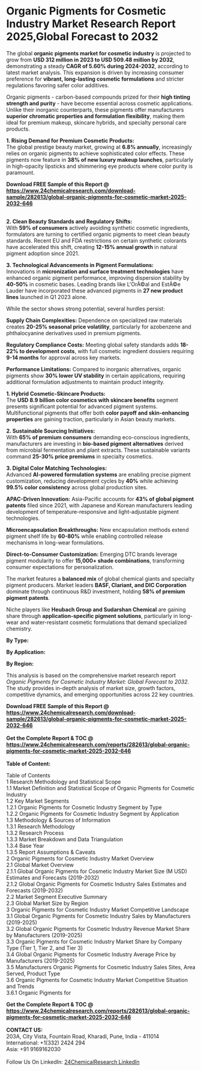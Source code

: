 <h1>Organic Pigments for Cosmetic Industry Market Research Report 2025,Global Forecast to 2032</h1><p>The global <strong>organic pigments market for cosmetic industry</strong> is projected to grow from <strong>USD 312 million in 2023 to USD 509.48 million by 2032</strong>, demonstrating a steady <strong>CAGR of 5.60% during 2024-2032</strong>, according to latest market analysis. This expansion is driven by increasing consumer preference for <strong>vibrant, long-lasting cosmetic formulations</strong> and stricter regulations favoring safer color additives.</p><p>Organic pigments - carbon-based compounds prized for their <strong>high tinting strength and purity</strong> - have become essential across cosmetic applications. Unlike their inorganic counterparts, these pigments offer manufacturers <strong>superior chromatic properties and formulation flexibility</strong>, making them ideal for premium makeup, skincare hybrids, and specialty personal care products.</p><p><strong>1. Rising Demand for Premium Cosmetic Products:</strong><br>
The global prestige beauty market, growing at <strong>6.8% annually</strong>, increasingly relies on organic pigments to achieve sophisticated color effects. These pigments now feature in <strong>38% of new luxury makeup launches</strong>, particularly in high-opacity lipsticks and shimmering eye products where color purity is paramount.</p><div><b>Download FREE Sample of this Report @ 
            <a href="https://www.24chemicalresearch.com/download-sample/282613/global-organic-pigments-for-cosmetic-market-2025-2032-646">
            https://www.24chemicalresearch.com/download-sample/282613/global-organic-pigments-for-cosmetic-market-2025-2032-646</a></b></div><br><p><strong>2. Clean Beauty Standards and Regulatory Shifts:</strong><br>
With <strong>59% of consumers</strong> actively avoiding synthetic cosmetic ingredients, formulators are turning to certified organic pigments to meet clean beauty standards. Recent EU and FDA restrictions on certain synthetic colorants have accelerated this shift, creating <strong>12-15% annual growth</strong> in natural pigment adoption since 2021.</p><p><strong>3. Technological Advancements in Pigment Formulations:</strong><br>
Innovations in <strong>micronization and surface treatment technologies</strong> have enhanced organic pigment performance, improving dispersion stability by <strong>40-50%</strong> in cosmetic bases. Leading brands like L'OrÃ©al and EstÃ©e Lauder have incorporated these advanced pigments in <strong>27 new product lines</strong> launched in Q1 2023 alone.</p><p>While the sector shows strong potential, several hurdles persist:</p><p><strong>Supply Chain Complexities:</strong> Dependence on specialized raw materials creates <strong>20-25% seasonal price volatility</strong>, particularly for azobenzene and phthalocyanine derivatives used in premium pigments.</p><p><strong>Regulatory Compliance Costs:</strong> Meeting global safety standards adds <strong>18-22% to development costs</strong>, with full cosmetic ingredient dossiers requiring <strong>9-14 months</strong> for approval across key markets.</p><p><strong>Performance Limitations:</strong> Compared to inorganic alternatives, organic pigments show <strong>30% lower UV stability</strong> in certain applications, requiring additional formulation adjustments to maintain product integrity.</p><p><strong>1. Hybrid Cosmetic-Skincare Products:</strong><br>
The <strong>USD 8.9 billion color cosmetics with skincare benefits</strong> segment presents significant potential for advanced pigment systems. Multifunctional pigments that offer both <strong>color payoff and skin-enhancing properties</strong> are gaining traction, particularly in Asian beauty markets.</p><p><strong>2. Sustainable Sourcing Initiatives:</strong><br>
With <strong>65% of premium consumers</strong> demanding eco-conscious ingredients, manufacturers are investing in <strong>bio-based pigment alternatives</strong> derived from microbial fermentation and plant extracts. These sustainable variants command <strong>25-30% price premiums</strong> in specialty cosmetics.</p><p><strong>3. Digital Color Matching Technologies:</strong><br>
Advanced <strong>AI-powered formulation systems</strong> are enabling precise pigment customization, reducing development cycles by <strong>40%</strong> while achieving <strong>99.5% color consistency</strong> across global production sites.</p><p><strong>APAC-Driven Innovation:</strong> Asia-Pacific accounts for <strong>43% of global pigment patents</strong> filed since 2021, with Japanese and Korean manufacturers leading development of temperature-responsive and light-adjustable pigment technologies.</p><p><strong>Microencapsulation Breakthroughs:</strong> New encapsulation methods extend pigment shelf life by <strong>60-80%</strong> while enabling controlled release mechanisms in long-wear formulations.</p><p><strong>Direct-to-Consumer Customization:</strong> Emerging DTC brands leverage pigment modularity to offer <strong>15,000+ shade combinations</strong>, transforming consumer expectations for personalization.</p><p>The market features a <strong>balanced mix</strong> of global chemical giants and specialty pigment producers. Market leaders <strong>BASF, Clariant, and DIC Corporation</strong> dominate through continuous R&amp;D investment, holding <strong>58% of premium pigment patents</strong>.</p><p>Niche players like <strong>Heubach Group and Sudarshan Chemical</strong> are gaining share through <strong>application-specific pigment solutions</strong>, particularly in long-wear and water-resistant cosmetic formulations that demand specialized chemistry.</p><p><strong>By Type:</strong></p><p><strong>By Application:</strong></p><p><strong>By Region:</strong></p><p>This analysis is based on the comprehensive market research report <em>Organic Pigments for Cosmetic Industry Market: Global Forecast to 2032</em>. The study provides in-depth analysis of market size, growth factors, competitive dynamics, and emerging opportunities across 22 key countries.</p><div><b>Download FREE Sample of this Report @ 
            <a href="https://www.24chemicalresearch.com/download-sample/282613/global-organic-pigments-for-cosmetic-market-2025-2032-646">
            https://www.24chemicalresearch.com/download-sample/282613/global-organic-pigments-for-cosmetic-market-2025-2032-646</a></b></div><br><div><b>Get the Complete Report & TOC @ 
            <a href="https://www.24chemicalresearch.com/reports/282613/global-organic-pigments-for-cosmetic-market-2025-2032-646">
            https://www.24chemicalresearch.com/reports/282613/global-organic-pigments-for-cosmetic-market-2025-2032-646</a></b></div><br>
            <b>Table of Content:</b><p>Table of Contents<br />
1 Research Methodology and Statistical Scope<br />
1.1 Market Definition and Statistical Scope of Organic Pigments for Cosmetic Industry<br />
1.2 Key Market Segments<br />
1.2.1 Organic Pigments for Cosmetic Industry Segment by Type<br />
1.2.2 Organic Pigments for Cosmetic Industry Segment by Application<br />
1.3 Methodology & Sources of Information<br />
1.3.1 Research Methodology<br />
1.3.2 Research Process<br />
1.3.3 Market Breakdown and Data Triangulation<br />
1.3.4 Base Year<br />
1.3.5 Report Assumptions & Caveats<br />
2 Organic Pigments for Cosmetic Industry Market Overview<br />
2.1 Global Market Overview<br />
2.1.1 Global Organic Pigments for Cosmetic Industry Market Size (M USD) Estimates and Forecasts (2019-2032)<br />
2.1.2 Global Organic Pigments for Cosmetic Industry Sales Estimates and Forecasts (2019-2032)<br />
2.2 Market Segment Executive Summary<br />
2.3 Global Market Size by Region<br />
3 Organic Pigments for Cosmetic Industry Market Competitive Landscape<br />
3.1 Global Organic Pigments for Cosmetic Industry Sales by Manufacturers (2019-2025)<br />
3.2 Global Organic Pigments for Cosmetic Industry Revenue Market Share by Manufacturers (2019-2025)<br />
3.3 Organic Pigments for Cosmetic Industry Market Share by Company Type (Tier 1, Tier 2, and Tier 3)<br />
3.4 Global Organic Pigments for Cosmetic Industry Average Price by Manufacturers (2019-2025)<br />
3.5 Manufacturers Organic Pigments for Cosmetic Industry Sales Sites, Area Served, Product Type<br />
3.6 Organic Pigments for Cosmetic Industry Market Competitive Situation and Trends<br />
3.6.1 Organic Pigments for</p><div><b>Get the Complete Report & TOC @ 
            <a href="https://www.24chemicalresearch.com/reports/282613/global-organic-pigments-for-cosmetic-market-2025-2032-646">
            https://www.24chemicalresearch.com/reports/282613/global-organic-pigments-for-cosmetic-market-2025-2032-646</a></b></div><br><b>CONTACT US:</b><br>
            203A, City Vista, Fountain Road, Kharadi, Pune, India - 411014<br>
            International: +1(332) 2424 294<br>
            Asia: +91 9169162030 <br><br>
            Follow Us On LinkedIn: <a href="https://www.linkedin.com/company/24chemicalresearch/">24ChemicalResearch LinkedIn</a>